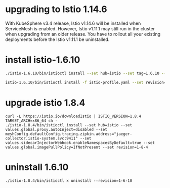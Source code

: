 # upgrading to Istio 1.14.6

With KubeSphere v3.4 release, Istio v1.14.6 will be installed when ServiceMesh is enabled. However, Istio v1.11.1 may still run in the cluster when upgrading from an older release. You have to rollout all your existing deployments before the Istio v1.11.1 be uninstalled.


# install istio-1.6.10

```bash
./istio-1.6.10/bin/istioctl install --set hub=istio --set tag=1.6.10 --set addonComponents.prometheus.enabled=false --set values.global.jwtPolicy=first-party-jwt --set values.global.proxy.autoInject=disabled --set values.global.tracer.zipkin.address="jaeger-collector.istio-system.svc:9411" --set values.sidecarInjectorWebhook.enableNamespacesByDefault=true --set values.global.imagePullPolicy=IfNotPresent --set values.global.controlPlaneSecurityEnabled=false --set revision=1-6-10

istio-1.6.10/bin/istioctl install -f istio-profile.yaml --set revision=1-6-10
```

# upgrade istio 1.8.4

```
curl -L https://istio.io/downloadIstio | ISTIO_VERSION=1.8.4 TARGET_ARCH=x86_64 sh -
./istio-1.8.4/bin/istioctl install --set hub=istio --set values.global.proxy.autoInject=disabled --set meshConfig.defaultConfig.tracing.zipkin.address="jaeger-collector.istio-system.svc:9411" --set values.sidecarInjectorWebhook.enableNamespacesByDefault=true --set values.global.imagePullPolicy=IfNotPresent --set revision=1-8-4

```

# uninstall 1.6.10

```
./istio-1.8.4/bin/istioctl x uninstall --revision=1-6-10
```